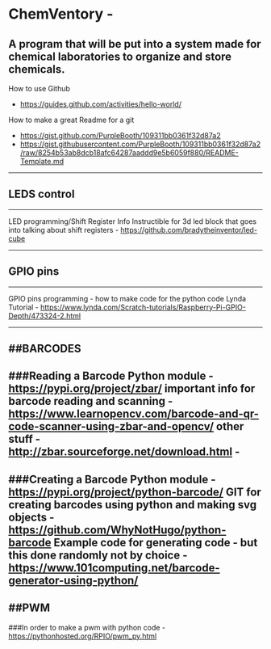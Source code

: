 # ChemVentory - 
A program that will be put into a system made for chemical laboratories to organize and store chemicals. 
--------------------------------------------------------------
How to use Github
- https://guides.github.com/activities/hello-world/

How to make a great Readme for a git
- https://gist.github.com/PurpleBooth/109311bb0361f32d87a2
- https://gist.githubusercontent.com/PurpleBooth/109311bb0361f32d87a2/raw/8254b53ab8dcb18afc64287aaddd9e5b6059f880/README-Template.md
--------------------------------------------------------------
## LEDS control
--------------------------------------------------------------
LED programming/Shift Register
  Info
    Instructible for 3d led block that goes into talking about shift registers
      - https://github.com/bradytheinventor/led-cube 
      
-------------------------------------------------------------
## GPIO pins
--------------------------------------------------------------
GPIO pins programming - how to make code for the python code
  Lynda Tutorial
    - https://www.lynda.com/Scratch-tutorials/Raspberry-Pi-GPIO-Depth/473324-2.html
    
--------------------------------------------------------------
##BARCODES
---------------------------------------------------------------
###Reading a Barcode
    Python module
    - https://pypi.org/project/zbar/
    important info for barcode reading and scanning
    - https://www.learnopencv.com/barcode-and-qr-code-scanner-using-zbar-and-opencv/
    other stuff
    - http://zbar.sourceforge.net/download.html
    - 
----------------------------------------------------------------
 ###Creating a Barcode
    Python module 
    -  https://pypi.org/project/python-barcode/
    GIT for creating barcodes using python and making svg objects 
    - https://github.com/WhyNotHugo/python-barcode
    Example code for generating code - but this done randomly not by choice
      - https://www.101computing.net/barcode-generator-using-python/
---------------------------------------------------------------
##PWM
---------------------------------------------------------------
###In order to make a pwm with python code
    - https://pythonhosted.org/RPIO/pwm_py.html 
